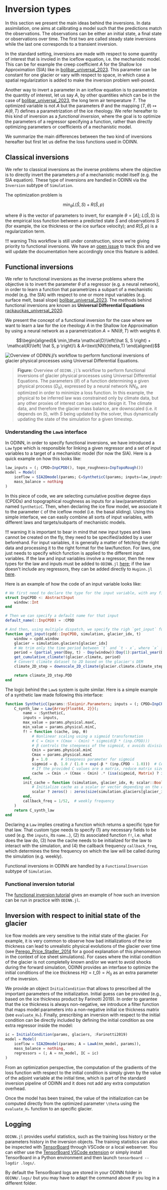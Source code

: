 # Inversion types

In this section we present the main ideas behind the inversions.
In data assimilation, one aims at calibrating a model such that the predictions match the observations.
The observations can be either an initial state, a final state or observations over time.
The first two are called steady state inversions while the last one corresponds to a transient inversion.

In the standard setting, inversions are made with respect to some quantity of interest that is involed in the iceflow equation, i.e. the mechanistic model.
This can be for example the creep coefficient $A$ for the Shallow Ice Approximation (SIA) like in [bolibar_universal_2023](@cite).
This parameter can be constant for one glacier or vary with respect to space, in which case a spatial regularization is added to make the inversion problem well-posed.

Another way to invert a parameter in an iceflow equation is to parametrize the quantity of interest, let us say $A$, by other quantities which can be in the case of [bolibar_universal_2023](@cite), the long term air temperature $T$.
The optimized variable is not $A$ but the parameters $\theta$ and the mapping $(T,\theta)\mapsto A(\theta,T)$ defines a parametrization of the ice rheology. We refer hereafter to this kind of inversion as a *functional inversion*, where the goal is to optimize the parameters of a regressor specifying a function, rather than directly optimizing parameters or coefficients of a mechanistic model.

We summarize the main differences between the two kind of inversions hereafter but first let us define the loss functions used in ODINN.

## Classical inversions

We refer to classical inversions as the inverse problems where the objective is to directly invert the parameters $p$ of a mechanistic model itself (e.g. the SIA equation). These type of inversions are handled in ODINN via the `Inversion` subtype of `Simulation`.  

The optimization problem is
```math
\min_\theta L \left(\hat S, S \right) + R\left( \hat S, p \right)
```
where $\theta$ is the vector of parameters to invert, for example $\theta=[A]$; $L(\hat S, S)$ is the empirical loss function between a predicted state $\hat S$ and observations $S$ (for example, the ice thickness or the ice surface velocity); and $R(\hat S, p)$ is a regularization term.

!!! warning
    This workflow is still under construction, since we're giving priority to functional inversions. We have an [open issue](https://github.com/ODINN-SciML/ODINN.jl/pull/317) to track this and we will update the documentation here accordingly once this feature is added. 

## Functional inversions

We refer to functional inversions as the inverse problems where the objective is to invert the parameter $\theta$ of a regressor (e.g. a neural network), in order to learn a function that parametrizes a subpart of a mechanistic model (e.g. the SIA) with respect to one or more input variables (e.g. surface melt, basal slope) [bolibar_universal_2023](@cite). The methods behind functional inversions are known as **Universal Differential Equations** [rackauckas_universal_2020](@cite).

We present the concept of a functional inversion for the case where we want to learn a law for the ice rheology $A$ in the Shallow Ice Approximation by using a neural network as a parametrization $A=\text{NN}(\theta,T)$ with weights $\theta$.
```math
\begin{aligned}& \min_\theta \mathcal{D}\left(\hat S, S \right) + \mathcal{R}\left( \hat S, p \right)\\
& A=\text{NN}(\theta,T)
\end{aligned}
```

![Overview of ODINN.jl’s workflow to perform functional inversions of glacier physical processes using Universal Differential Equations.](assets/overview_figure.png)

> **Figure:** Overview of `ODINN.jl`’s workflow to perform functional inversions of glacier physical processes using Universal Differential Equations. The parameters ($θ$) of a function determining a given physical process ($D_θ$), expressed by a neural network $NN_θ$, are optimized in order to minimize a loss function. In this example, the physical to be inferred law was constrained only by climate data, but any other proxies of interest can be used to design it. The climate data, and therefore the glacier mass balance, are downscaled (i.e. it depends on $S$), with $S$ being updated by the solver, thus dynamically updating the state of the simulation for a given timestep.

### Understanding the `Law`s interface

In ODINN, in order to specify functional inversions, we have introduced a `Law` type which is responsible for linking a given regressor and a set of input variables to a target of a mechanistic model (for now the SIA). Here is a quick example on how this looks like:

```julia
law_inputs = (; CPDD=InpCPDD(), topo_roughness=InpTopoRough())
model = Model(
    iceflow = SIA2Dmodel(params; C=SyntheticC(params; inputs=law_inputs)),
    mass_balance = nothing
)
```

In this piece of code, we are selecting cumulative positive degree days (CPDDs) and topographical roughness as inputs for a law/parametrization named `SyntheticC`. Then, when declaring the ice flow model, we associate it to the parameter `C` of the iceflow model (i.e. the basal sliding). Using this simple interface, we can easily combine all sorts of input variables, with different laws and targets/subparts of mechanistic models.

!!! warning
    It is important to bear in mind that new input types and laws cannot be created on the fly, they need to be specified/added by a user beforehand. For input variables, it is generally a matter of fetching the right data and processing it to the right format for the law/function. For laws, one just needs to specify which function is applied to the different input variables. If the law and input variables involve a regressor, then the new types for the law and inputs must be added to `ODINN.jl` [here](https://github.com/ODINN-SciML/ODINN.jl/blob/main/src/laws/Laws.jl); if the law doesn't include any regressors, they can be added directly to `Huginn.jl` [here](https://github.com/ODINN-SciML/Huginn.jl/blob/main/src/laws/Laws.jl). 

Here is an example of how the code of an input variable looks like:

```julia
# We first need to declare the type for the input variable, with any fields that might be needed
struct InpCPDD <: AbstractInput
    window::Int
end

# Then we can specify a default name for that input
default_name(::InpCPDD) = :CPDD

# And then, using multiple dispatch, we specify the righ `get_input` function for this type, i.e. how to get it
function get_input(cpdd::InpCPDD, simulation, glacier_idx, t)
    window = cpdd.window
    glacier = simulation.glaciers[glacier_idx]
    # We trim only the time period between `t` and `t - x`, where `x` is the PDD time window defined in the physical parameters.
    period = (partial_year(Day, t) - Day(window)):Day(1):partial_year(Day, t)
    get_cumulative_climate!(glacier.climate, period)
    # Convert climate dataset to 2D based on the glacier's DEM
    climate_2D_step = downscale_2D_climate(glacier.climate.climate_step, glacier)

    return climate_2D_step.PDD
end
```

The logic behind the `Law`s system is quite similar. Here is a simple example of a synthetic law made following this interface:

```julia
function SyntheticC(params::Sleipnir.Parameters; inputs = (; CPDD=InpCPDD()))
    C_synth_law = Law{Array{Float64, 2}}(;
        name = :SyntheticC,
        inputs = inputs,
        max_value = params.physical.maxC,
        min_value = params.physical.minC,
        f! = function (cache, inp, θ)
            # Nonlinear scaling using a sigmoid transformation
            # C = Cmin + (Cmax - Cmin) * sigmoid(β * (inp.CPDD)))
            # β controls the steepness of the sigmoid, ϵ avoids division by zero
            Cmin = params.physical.minC
            Cmax = params.physical.maxC
            β = 1.0      # Steepness parameter for sigmoid
            sigmoid = @. 1.0 / (1.0 + exp(-β * (inp.CPDD - 1.0)))  # Center sigmoid at x=1 for flexibility
            # If the provided C values are a matrix, reduce matrix size to match operations
            cache .= Cmin .+ (Cmax - Cmin) .* (isa(sigmoid, Matrix) ? inn1(sigmoid) : sigmoid)
        end,
        init_cache = function (simulation, glacier_idx, θ; scalar::Bool = false)
            # Initialize cache as a scalar or vector depending on the required output
            scalar ? zeros() : zeros(size(simulation.glaciers[glacier_idx].S) .- 1)
        end,
        callback_freq = 1/52,  # weekly frequency
    )
    return C_synth_law
end
```

Declaring a `Law` implies creating a function which returns a specific type for that law. That custom type needs to specify (1) any necessary fields to be used (e.g. the `inputs`, its `name`...), (2) its associated function `f!`, i.e. what does the law do, (3) how the cache needs to be initialized for the law to interact with the simulation, and (4) the callback frequency `callback_freq`, which determines the time frequency on which the law will be called during the simulation (e.g. weekly). 

Functional inversions in ODINN are handled by a `FunctionalInversion` subtype of `Simulation`.

### Functional inversion tutorial

The [functional inversion tutorial](./functional_inversion.md) gives an example of how such an inversion can be run in practice with `ODINN.jl`.

## Inversion with respect to initial state of the glacier

Ice flow models are very sensitive to the initial state of the glacier.
For example, it is very common to observe how bad initializations of the ice thickness can lead to unrealistic physical evolutions of the glacier over time (see [Perego_Price_Stadler_2014](@cite) for a good explanation of this phenomenon in the context of ice sheet simulations).
For cases where the initial condition of the glacier is not completelly known and/or we want to avoid shocks during the forward simulation, ODINN provides an interfase to optimize the initial conditions of the ice thickness $H(t = t\_0) = H_0$ as an extra parameter of the inversion. 

We provide an object `InitialCondition` that allows to prescribed all the important parameters of the initialization. 
Initial guess can be provided (e.g., based on the ice thickness product by Farinotti 2019).
In order to garantee that the ice thickness is always non-negative, we introduce a filter function that maps model parameters into a non-negative initial ice thickness matrix (see `evaluate_H₀`).
Finally, prescribing an inversion with respect to the initial condition can be directly included by defining the initial condition as one extra regressor inside the model:
```julia
ic = InitialCondition(params, glaciers, :Farinotti2019)
model = Model(
    iceflow = SIA2Dmodel(params; A = LawA(nn_model, params)),
    mass_balance = nothing,
    regressors = (; A = nn_model, IC = ic)
)
```

From an optimization perspective, the computation of the gradients of the loss function with respect to the initial condition is simply given by the value of the adjoint variable at the initial time, which is part of the standard inversion pipeline of ODINN and it does not add any extra computation overhead.

Once the model has been trained, the value of the initialization can be computed directly from the optimized parameter `\theta` using the `evaluate_H₀` function to an specific glacier.

## Logging

`ODINN.jl` provides useful statistics, such as the training loss history or the parameters history in the inversion objects.
The training statistics can also be inspected with [TensorBoard](https://www.tensorflow.org/tensorboard) through VSCode or a local webserver.
You can either use the [TensorBoard VSCode extension](https://marketplace.visualstudio.com/items?itemName=ms-toolsai.tensorboard) or simply install TensorBoard in a Python environment and then launch `tensorboard --logdir .logs/`.

By default the TensorBoard logs are stored in your ODINN folder in `ODINN/.logs/` but you may have to adapt the command above if you log in a different folder.
